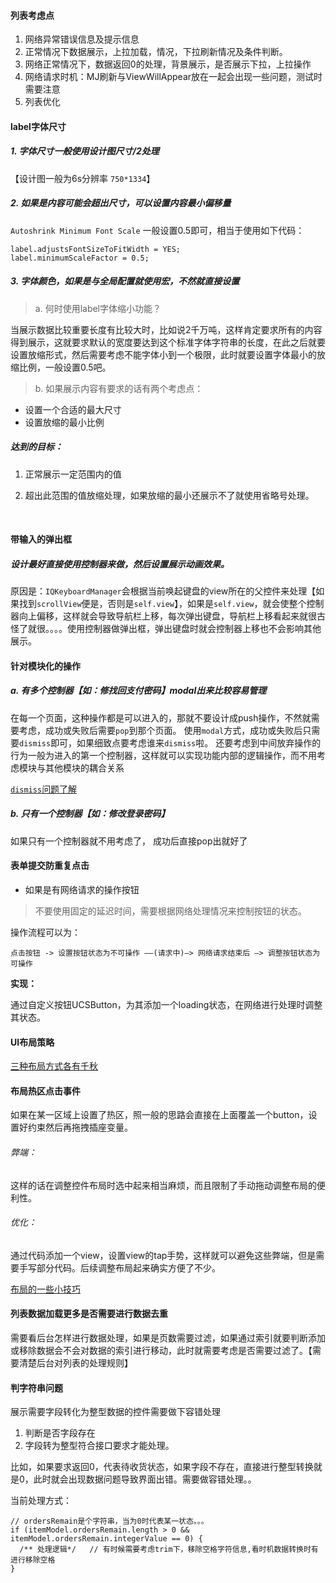 
####  列表考虑点

1. 网络异常错误信息及提示信息
2. 正常情况下数据展示，上拉加载，情况，下拉刷新情况及条件判断。
3. 网络正常情况下，数据返回0的处理，背景展示，是否展示下拉，上拉操作
4. 网络请求时机：MJ刷新与ViewWillAppear放在一起会出现一些问题，测试时需要注意
5. 列表优化



####  label字体尺寸

##### 	1. 字体尺寸一般使用设计图尺寸/2处理  

【设计图一般为6s分辨率  `750*1334`】

##### 	2. 如果是内容可能会超出尺寸，可以设置内容最小偏移量
`Autoshrink Minimum Font Scale` 一般设置0.5即可，相当于使用如下代码：
   ```
   label.adjustsFontSizeToFitWidth = YES;
   label.minimumScaleFactor = 0.5;
   ```

##### 	3. 字体颜色，如果是与全局配置就使用宏，不然就直接设置

 > a. 何时使用label字体缩小功能？

当展示数据比较重要长度有比较大时，比如说2千万吨，这样肯定要求所有的内容得到展示，这就要求默认的宽度要达到这个标准字体字符串的长度，在此之后就要设置放缩形式，然后需要考虑不能字体小到一个极限，此时就要设置字体最小的放缩比例，一般设置0.5吧。

> b. 如果展示内容有要求的话有两个考虑点：

* 设置一个合适的最大尺寸
* 设置放缩的最小比例

##### 达到的目标：

1. 正常展示一定范围内的值 

2. 超出此范围的值放缩处理，如果放缩的最小还展示不了就使用省略号处理。

   ​

#### 带输入的弹出框

##### 设计最好直接使用控制器来做，然后设置展示动画效果。

原因是：`IQKeyboardManager`会根据当前唤起键盘的view所在的父控件来处理【如果找到`scrollView`便是，否则是`self.view`】，如果是`self.view`，就会使整个控制器向上偏移，这样就会导致导航栏上移，每次弹出键盘，导航栏上移看起来就很古怪了就很。。。。使用控制器做弹出框，弹出键盘时就会控制器上移也不会影响其他展示。



#### 针对模块化的操作

##### a. 有多个控制器【如：修找回支付密码】modal出来比较容易管理

在每一个页面，这种操作都是可以进入的，那就不要设计成push操作，不然就需要考虑，成功或失败后需要`pop`到那个页面。 使用`modal`方式，成功或失败后只需要`dismiss`即可，如果细致点要考虑谁来`dismiss`啦。
还要考虑到中间放弃操作的行为一般为进入的第一个控制器，这样就可以实现功能内部的逻辑操作，而不用考虑模块与其他模块的耦合关系

<a href="https://onevcat.com/2013/10/vc-transition-in-ios7/" target="_blank">`dismiss`问题了解</a>

##### b. 只有一个控制器【如：修改登录密码】

如果只有一个控制器就不用考虑了， 成功后直接pop出就好了



#### 表单提交防重复点击

* 如果是有网络请求的操作按钮

> 不要使用固定的延迟时间，需要根据网络处理情况来控制按钮的状态。

操作流程可以为： 

```
点击按钮 -> 设置按钮状态为不可操作 ——(请求中)—> 网络请求结束后 —> 调整按钮状态为可操作
```

__实现：__

通过自定义按钮UCSButton，为其添加一个loading状态，在网络进行处理时调整其状态。

#### UI布局策略

<a href="http://ddc.dianrong.com/?p=597" target="_blank">三种布局方式各有千秋</a>



#### 布局热区点击事件

如果在某一区域上设置了热区，照一般的思路会直接在上面覆盖一个button，设置好约束然后再拖拽插座变量。

###### 弊端：

这样的话在调整控件布局时选中起来相当麻烦，而且限制了手动拖动调整布局的便利性。

###### 优化：

通过代码添加一个view，设置view的tap手势，这样就可以避免这些弊端，但是需要手写部分代码。后续调整布局起来确实方便了不少。

<a href="https://onevcat.com/2013/12/code-vs-xib-vs-storyboard/" target="_blank">布局的一些小技巧</a>



#### 列表数据加载更多是否需要进行数据去重

需要看后台怎样进行数据处理，如果是页数需要过滤，如果通过索引就要判断添加或移除数据会不会对数据的索引进行移动，此时就需要考虑是否需要过滤了。【需要清楚后台对列表的处理规则】



#### 判字符串问题

展示需要字段转化为整型数据的控件需要做下容错处理

1. 判断是否字段存在 
2. 字段转为整型符合接口要求才能处理。

比如，如果要求返回0，代表待收货状态，如果字段不存在，直接进行整型转换就是0，此时就会出现数据问题导致界面出错。需要做容错处理。。

当前处理方式：

```
// ordersRemain是个字符串，当为0时代表某一状态。。。
if (itemModel.ordersRemain.length > 0 && itemModel.ordersRemain.integerValue == 0) {
  /** 处理逻辑*/   // 有时候需要考虑trim下，移除空格字符信息,看时机数据转换时有进行移除空格
}
```

